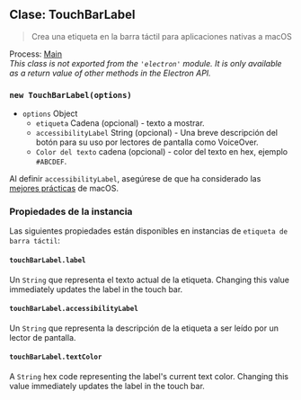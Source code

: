 ## Clase: TouchBarLabel

> Crea una etiqueta en la barra táctil para aplicaciones nativas a macOS

Process: [Main](../glossary.md#main-process)<br /> _This class is not exported from the `'electron'` module. It is only available as a return value of other methods in the Electron API._

### `new TouchBarLabel(options)`

* `options` Object
  * `etiqueta` Cadena (opcional) - texto a mostrar.
  * `accessibilityLabel` String (opcional) - Una breve descripción del botón para su uso por lectores de pantalla como VoiceOver.
  * `Color del texto` cadena (opcional) - color del texto en hex, ejemplo `#ABCDEF`.

Al definir `accessibilityLabel`, asegúrese de que ha considerado las [mejores prácticas](https://developer.apple.com/documentation/appkit/nsaccessibilitybutton/1524910-accessibilitylabel?language=objc) de macOS.

### Propiedades de la instancia

Las siguientes propiedades están disponibles en instancias de `etiqueta de barra táctil`:

#### `touchBarLabel.label`

Un `String` que representa el texto actual de la etiqueta. Changing this value immediately updates the label in the touch bar.

#### `touchBarLabel.accessibilityLabel`

Un `String` que representa la descripción de la etiqueta a ser leído por un lector de pantalla.

#### `touchBarLabel.textColor`

A `String` hex code representing the label's current text color. Changing this value immediately updates the label in the touch bar.
